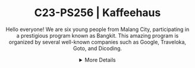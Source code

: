 <h1 align="center"> C23-PS256 | Kaffeehaus</h1>
<p style="text-align: center;">Hello everyone! We are six young people from Malang City, participating in a prestigious program known as Bangkit. This amazing program is organized by several well-known companies such as Google, Traveloka, Goto, and Dicoding.</p>


<details>
  <summary align="center">More Details</summary>
